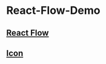 # React-Flow-Demo

## [React Flow](https://reactflow.dev/)

## [Icon](https://at.alicdn.com/t/c/font_4901067_ka5k9h9y4kd.js)

